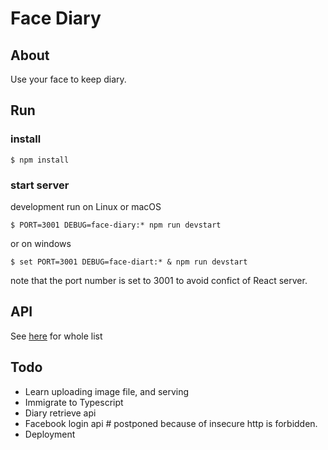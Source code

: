 # Face Diary
## About

Use your face to keep diary.

## Run

### install
```shell
$ npm install
```
### start server
development run on Linux or macOS
```shell
$ PORT=3001 DEBUG=face-diary:* npm run devstart
```
or on windows
```shell
$ set PORT=3001 DEBUG=face-diart:* & npm run devstart
```

note that the port number is set to 3001 to avoid confict of React server.

## API
See [here](https://csil-git1.cs.surrey.sfu.ca/CMPT470WindowsVista/face-diary/wikis/apis) for whole list 

## Todo
- Learn uploading image file, and serving
- Immigrate to Typescript 
- Diary retrieve api
- Facebook login api  # postponed because of insecure http is forbidden.
- Deployment

